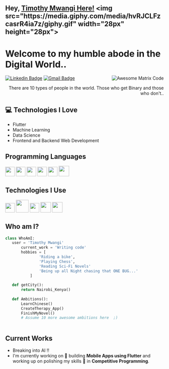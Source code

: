 ## Hey, [Timothy Mwangi Here!]([https://www.youtube.com/channel/UCietjxpksncMdOUkycv5nqA](https://www.linkedin.com/in/timothy-mwangi/))  <img src="https://media.giphy.com/media/hvRJCLFzcasrR4ia7z/giphy.gif" width="28px" height="28px">

<h1>Welcome to my humble abode in the Digital World..</h1> 

<img src = 'https://github.com/MarikIshtar007/MarikIshtar007/blob/master/images/matrix.gif' alt = 'Awesome Matrix Code' align='right'/>

[![Linkedin Badge](https://img.shields.io/badge/-tim-blue?style=flat-square&logo=Linkedin&logoColor=white&link=https://www.linkedin.com/in/timothy-mwangi/)](https://www.linkedin.com/in/timothy-mwangi/) [![Gmail Badge](https://img.shields.io/badge/-t.mwangim02@gmail.com-c14438?style=flat-square&logo=Gmail&logoColor=white&link=mailto:t.mwangim02@gmail.com)](mailto:t.mwangim02@gmail.com) 
<div style="text-align: right">There are 10 types of people in the world. Those who get Binary and those who don't.. </div>

## :computer: Technologies I Love
* Flutter
* Machine Learning
* Data Science
* Frontend and Backend Web Development


## Programming Languages
<img src = 'https://github.com/bytemel/Tim_readme/blob/main/c-original.svg' width='30'/> <img src = 'https://github.com/bytemel/Tim_readme/blob/main/python2.png' height='30'/>  <img src = 'https://github.com/bytemel/Tim_readme/blob/main/html.svg' width='30'/> <img src = 'https://github.com/bytemel/Tim_readme/blob/main/css.svg' width='30'/> <img src = 'https://github.com/MarikIshtar007/MarikIshtar007/blob/master/images/js.svg' width='30'/> <img src = 'https://github.com/bytemel/Tim_readme/blob/main/bootstrap.svg' width='33'/>
 
 ## Technologies I Use
 <img src = 'https://github.com/bytemel/Tim_readme/blob/main/pycharm.svg' width='30'/>  <img src = 'https://github.com/bytemel/Tim_readme/blob/main/django.svg' height='40'/> <img src = 'https://github.com/bytemel/Tim_readme/blob/main/git.svg' width='30'/> <img src = 'https://github.com/bytemel/Tim_readme/blob/main/nodejs.svg' width='33'/> <img src = 'https://github.com/bytemel/Tim_readme/blob/main/react.svg' width='33'/>
 
 ## Who am I?
 ```python
 class WhoAmI:
 	user = 'Timothy Mwangi'
		current_work = 'Writing code'
		hobbies = [
				'Riding a bike',
				'Playing Chess',
				'Reading Sci-Fi Novels'
				'Being up all Night chasing that ONE BUG...'
			]
	
	def getCity():
		return Nairobi_Kenya()
	
	def Ambitions():
		LearnChinese()
		CreateTherapy_App()
		FinishMyNovel()
		# Assume 10 more awesome ambitions here  ;)
	
 ```
 
## Current Works
 * Breaking into AI !!
 * I'm currently working on 🔭 building **Mobile Apps using Flutter** and working up on polishing my skills 🌱 in **Competitive Programming**.
 

 
 
